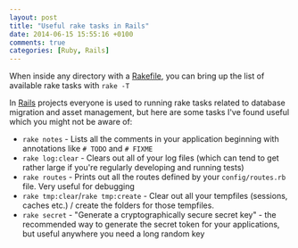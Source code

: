 ```yaml
---
layout: post
title: "Useful rake tasks in Rails"
date: 2014-06-15 15:55:16 +0100
comments: true
categories: [Ruby, Rails]
---
```


When inside any directory with a [Rakefile](https://github.com/jimweirich/rake), you can bring up the list of available rake tasks with `rake -T`

In [Rails](http://rubyonrails.org/) projects everyone is used to running rake tasks related to database migration and asset management, but here are some tasks I've found useful which you might not be aware of:

* `rake notes` - Lists all the comments in your application beginning with annotations like `# TODO` and `# FIXME`
* `rake log:clear` - Clears out all of your log files (which can tend to get rather large if you're regularly developing and running tests)
* `rake routes` - Prints out all the routes defined by your `config/routes.rb` file. Very useful for debugging
* `rake tmp:clear`/`rake tmp:create` - Clear out all your tempfiles (sessions, caches etc.) / create the folders for those tempfiles.
* `rake secret` - "Generate a cryptographically secure secret key" - the recommended way to generate the secret token for your applications, but useful anywhere you need a long random key